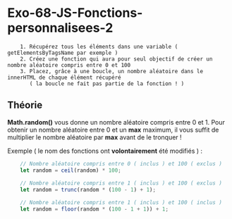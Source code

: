 # Exo-68-JS-Fonctions-personnalisees-2

        1. Récupérez tous les éléments dans une variable ( getElementsByTagsName par exemple )
        2. Créez une fonction qui aura pour seul objectif de créer un nombre aléatoire compris entre 0 et 100
        3. Placez, grâce à une boucle, un nombre aléatoire dans le innerHTML de chaque élément récupéré 
           ( la boucle ne fait pas partie de la fonction ! )


## Théorie

**Math.random()** vous donne un nombre aléatoire compris entre 0 et 1. Pour obtenir un nombre aléatoire entre 0 et un **max** 
maximum, il vous suffit de multiplier le nombre aléatoire par **max** avant de le tronquer !

Exemple ( le nom des fonctions ont **volontairement** été modifiés ) :
```javascript
    // Nombre aléatoire compris entre 0 ( inclus ) et 100 ( exclus )
    let random = ceil(random) * 100;
    
    // Nombre aléatoire compris entre 1 ( inclus ) et 100 ( exclus )
    let random = trunc(random * (100 - 1) + 1);

    // Nombre aléatoire compris entre 1 ( inclus ) et 100 ( inclus )
    let random = floor(random * (100 - 1 + 1)) + 1;
```
